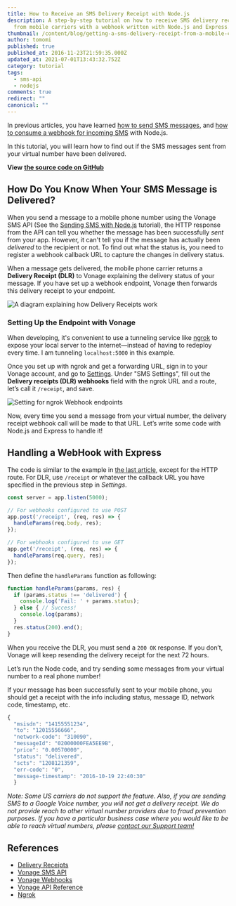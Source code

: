 ```yaml
---
title: How to Receive an SMS Delivery Receipt with Node.js
description: A step-by-step tutorial on how to receive SMS delivery receipts
  from mobile carriers with a webhook written with Node.js and Express.js
thumbnail: /content/blog/getting-a-sms-delivery-receipt-from-a-mobile-carrier-with-node-js-dr/sms-delivery-node.png
author: tomomi
published: true
published_at: 2016-11-23T21:59:35.000Z
updated_at: 2021-07-01T13:43:32.752Z
category: tutorial
tags:
  - sms-api
  - nodejs
comments: true
redirect: ""
canonical: ""
---
```

In previous articles, you have learned [how to send SMS messages](https://learn.vonage.com/blog/2016/10/19/how-to-send-sms-messages-with-node-js-and-express-dr/), and [how to consume a webhook for incoming SMS](https://learn.vonage.com/blog/2016/10/27/receive-sms-messages-node-js-express-dr/) with Node.js.  

In this tutorial, you will learn how to find out if the SMS messages sent from your virtual number have been delivered.

**View** **[the source code on GitHub](https://github.com/Vonage/vonage-node-code-snippets/blob/master/sms/dlr-express.js)**

## How Do You Know When Your SMS Message is Delivered?

When you send a message to a mobile phone number using the Vonage SMS API (See the [Sending SMS with Node.js](https://learn.vonage.com/blog/2016/10/19/how-to-send-sms-messages-with-node-js-and-express-dr/) tutorial), the HTTP response from the API can tell you whether the message has been successfully *sent* from your app. However, it can't tell you if the message has actually been *delivered* to the recipient or not. To find out what the status is, you need to register a webhook callback URL to capture the changes in delivery status.

When a message gets delivered, the mobile phone carrier returns a **Delivery Receipt (DLR)** to Vonage  explaining the delivery status of your message. If you have set up a webhook endpoint, Vonage then forwards this delivery receipt to your endpoint.

![A diagram explaining how Delivery Receipts work](/content/blog/how-to-receive-an-sms-delivery-receipt-with-node-js/diagram-dlr-vonage.png "A diagram explaining how Delivery Receipts work")

### Setting Up the Endpoint with Vonage

When developing, it's convenient to use a tunneling service like [ngrok](https://ngrok.com/) to expose your local server to the internet—instead of having to redeploy every time. I am tunneling `localhost:5000` in this example.

Once you set up with ngrok and get a forwarding URL, sign in to your Vonage account, and go to [Settings](https://dashboard.nexmo.com/settings). Under "SMS Settings", fill out the **Delivery receipts (DLR) webhooks** field with the ngrok URL and a route, let’s call it `/receipt`, and save.

![Setting for ngrok Webhook endpoints](/content/blog/how-to-receive-an-sms-delivery-receipt-with-node-js/webhook-delivery-endpoint.png "Setting for ngrok Webhook endpoints")

Now, every time you send a message from your virtual number, the delivery receipt webhook call will be made to that URL. Let’s write some code with Node.js and Express to handle it!

## Handling a WebHook with Express

The code is similar to the example in [the last article](https://learn.vonage.com/blog/2016/10/27/receive-sms-messages-node-js-express-dr/), except for the HTTP route. For DLR, use `/receipt` or whatever the callback URL you have specified in the previous step in *Settings*.

```javascript
const server = app.listen(5000);

// For webhooks configured to use POST
app.post('/receipt', (req, res) => {
  handleParams(req.body, res);
});

// For webhooks configured to use GET
app.get('/receipt', (req, res) => {
  handleParams(req.query, res);
});
```

Then define the `handleParams` function as following:

```javascript
function handleParams(params, res) {
  if (params.status !== 'delivered') {
    console.log('Fail: ' + params.status);
  } else { // Success!
    console.log(params);
  }
  res.status(200).end();
}
```

When you receive the DLR, you must send a `200 OK` response. If you don’t, Vonage will keep resending the delivery receipt for the next 72 hours.

Let’s run the Node code, and try sending some messages from your virtual number to a real phone number! 

If your message has been successfully sent to your mobile phone, you should get a receipt with the info including status, message ID, network code, timestamp, etc.

```javascript
{
  "msisdn": "14155551234",
  "to": "12015556666",
  "network-code": "310090",
  "messageId": "02000000FEA5EE9B",
  "price": "0.00570000",
  "status": "delivered",
  "scts": "1208121359",
  "err-code": "0",
  "message-timestamp": "2016-10-19 22:40:30"
  }
```

*Note: Some US carriers do not support the feature. Also, if you are sending SMS to a Google Voice number, you will not get a delivery receipt. We do not provide reach to other virtual number providers due to fraud prevention purposes. If you have a particular business case where you would like to be able to reach virtual numbers, please [contact our Support team!](https://www.vonage.com/communications-apis/campaigns/contact-us/)*

## References

* [Delivery Receipts](https://developer.vonage.com/messaging/sms/guides/delivery-receipts)
* [Vonage SMS API](https://developer.vonage.com/messaging/sms/overview)
* [Vonage Webhooks](https://developer.vonage.com/concepts/guides/webhooks)
* [Vonage API Reference](https://developer.vonage.com/api/sms?theme=dark#delivery-receipt)
* [Ngrok](https://ngrok.com/)